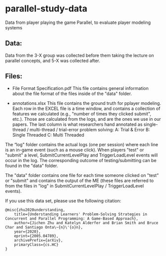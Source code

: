 # parallel-study-data
Data from player playing the game Parallel, to evaluate player modeling systems


## Data: 
Data from the 3-X group was collected before them taking the lecture on parallel concepts, and 5-X was collected after.

## Files: 

- File Format Specification.pdf
This file contains general information about the file format of the files inside of the "data" folder.

- annotations.xlsx 
This file contains the ground truth for pplayer modeling.  Each row in the EXCEL file is a time window, and contains a collection of features we calculated (e.g., "number of times they clicked submit", etc.). Those are calculated from the logs, and are the ones we use in our papers.
The last column is what researchers hand annotated as single-thread / multi-thread / trial-error problem solving: 
A: Trial & Error
B: Single Threaded
C: Multi Threaded

The “log" folder contains the actual logs (one per session) where each line is an in-game event (such as a mouse click). When players "test" or "submit" a level, SubmitCurrentLevelPlay and TriggerLoadLevel events will occur in the log. The corresponding outcome of testing/submitting can be found in the "data" folder.

The "data" folder contains one file for each time someone clicked on "test" or "submit" and contains the output of the ME (these files are referred to from the files in "log" in SubmitCurrentLevelPlay / TriggerLoadLevel events).

If you use this data set, please use the following citation:

```
@misc{zhu2020understanding,
    title={Understanding Learners' Problem-Solving Strategies in Concurrent and Parallel Programming: A Game-Based Approach},
    author={Jichen Zhu and Katelyn Alderfer and Brian Smith and Bruce Char and Santiago Onta\~{n}\'{o}n},
    year={2020},
    eprint={2005.04789},
    archivePrefix={arXiv},
    primaryClass={cs.HC}
}
```
